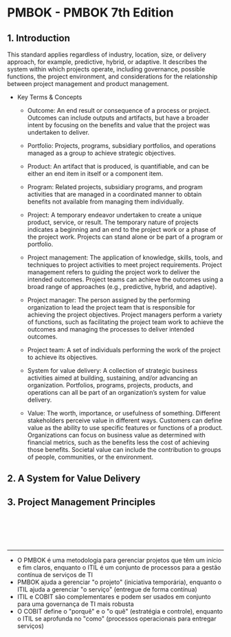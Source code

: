 # PMBOK - PMBOK 7th Edition

## 1. Introduction

This standard applies regardless of industry, location, size, or delivery approach, for example, predictive, hybrid, or adaptive. It describes the system within which projects operate, including governance, possible functions, the project environment, and considerations for the relationship between project management and product management.

- Key Terms & Concepts

    - Outcome: An end result or consequence of a process or project. Outcomes can include
    outputs and artifacts, but have a broader intent by focusing on the benefits and value that
    the project was undertaken to deliver.

    - Portfolio: Projects, programs, subsidiary portfolios, and operations managed as a group
    to achieve strategic objectives.

    - Product: An artifact that is produced, is quantifiable, and can be either an end item in itself or a component item.

    - Program: Related projects, subsidiary programs, and program activities that are managed
    in a coordinated manner to obtain benefits not available from managing them individually.

    - Project: A temporary endeavor undertaken to create a unique product, service, or result.
    The temporary nature of projects indicates a beginning and an end to the project work or
    a phase of the project work. Projects can stand alone or be part of a program or portfolio.

    - Project management: The application of knowledge, skills, tools, and techniques to
    project activities to meet project requirements. Project management refers to guiding the
    project work to deliver the intended outcomes. Project teams can achieve the outcomes
    using a broad range of approaches (e.g., predictive, hybrid, and adaptive).

    - Project manager: The person assigned by the performing organization to lead the project
    team that is responsible for achieving the project objectives. Project managers perform
    a variety of functions, such as facilitating the project team work to achieve the outcomes
    and managing the processes to deliver intended outcomes.

    - Project team: A set of individuals performing the work of the project to achieve its objectives.

    - System for value delivery: A collection of strategic business activities aimed at building, sustaining, and/or advancing an organization. Portfolios, programs, projects, products, and operations can all be part of an organization’s system for value delivery.

    - Value: The worth, importance, or usefulness of something. Different stakeholders perceive value in different ways. Customers can define value as the ability to use specific features or functions of a product. Organizations can focus on business value as determined with financial metrics, such as the benefits less the cost of achieving those benefits. Societal value can include the contribution to groups of people, communities, or the environment.

## 2. A System for Value Delivery


## 3. Project Management Principles



<br><br><br><br>

___

- O PMBOK é uma metodologia para gerenciar projetos que têm um início e fim claros, enquanto o ITIL é um conjunto de processos para a gestão contínua de serviços de TI
- PMBOK ajuda a gerenciar "o projeto" (iniciativa temporária), enquanto o ITIL ajuda a gerenciar "o serviço" (entregue de forma contínua)
- ITIL e COBIT são complementares e podem ser usados em conjunto para uma governança de TI mais robusta
- O COBIT define o "porquê" e o "o quê" (estratégia e controle), enquanto o ITIL se aprofunda no "como" (processos operacionais para entregar serviços)
 
